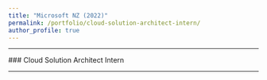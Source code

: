 ```yaml
---
title: "Microsoft NZ (2022)"
permalink: /portfolio/cloud-solution-architect-intern/
author_profile: true
---
```

---------------
<p></p>
### Cloud Solution Architect Intern
<p></p>

---------------
